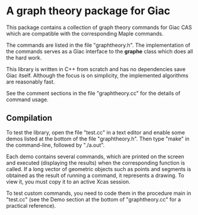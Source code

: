 # A graph theory package for Giac

This package contains a collection of graph theory commands for Giac CAS which are compatible with the corresponding Maple commands.

The commands are listed in the file "graphtheory.h". The implementation of the commands serves as a Giac interface to the **graphe** class which does all the hard work.

This library is written in C++ from scratch and has no dependencies save Giac itself. Although the focus is on simplicity, the implemented algorithms are reasonably fast.

See the comment sections in the file "graphtheory.cc" for the details of command usage.

## Compilation

To test the library, open the file "test.cc" in a text editor and enable some demos listed at the bottom of the file "graphtheory.h". Then type "make" in the command-line, followed by "./a.out".

Each demo contains several commands, which are printed on the screen and executed (displaying the results) when the corresponding function is called. If a long vector of geometric objects such as points and segments is obtained as the result of running a command, it represents a drawing. To view it, you must copy it to an active Xcas session.

To test custom commands, you need to code them in the procedure main in "test.cc" (see the Demo section at the bottom of "graphtheory.cc" for a practical reference).